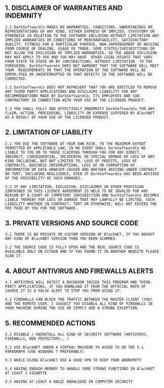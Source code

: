 ## 1. DISCLAIMER OF WARRANTIES AND INDEMNITY
    1.1 DarkSoftwareCo MAKES NO WARRANTIES, CONDITIONS, UNDERTAKINGS OR REPRESENTATIONS OF ANY KIND, EITHER EXPRESS OR IMPLIED, STATUTORY OR OTHERWISE IN RELATION TO THE SOFTWARE INCLUDING WITHOUT LIMITATION ANY IMPLIED WARRANTIES OR CONDITIONS OF MERCHANTABILITY, SATISFACTORY QUALITY, FITNESS FOR A PARTICULAR PURPOSE, NON-INFRINGEMENT OR ARISING FROM COURSE OF DEALING, USAGE OR TRADE. SOME STATES/JURISDICTIONS DO NOT ALLOW THE EXCLUSION OF IMPLIED WARRANTIES, SO THE ABOVE EXCLUSION MAY NOT APPLY TO YOU AND YOU MAY HAVE  OTHER LEGAL RIGHTS THAT VARY FROM STATE TO STATE OR BY JURISDICTIONS. WITHOUT LIMITATION  TO THE FOREGOING, DarkSoftwareCo DOES NOT WARRANT THAT THE SOFTWARE WILL MEET YOUR  REQUIREMENTS OR THAT THE OPERATION OF THE SOFTWARE WILL BE ERROR-FREE OR UNINTERRUPTED OR THAT DEFECTS IN THE SOFTWARE WILL BE CORRECTED.

    1.2 DarkSoftwareCo DOES NOT REPRESENT THAT YOU ARE ENTITLED TO REMOVE ANY THIRD PARTY APPLICATIONS AND DISCLAIMS LIABILITY FOR ANY RECOMMENDATIONS MADE BY DarkSoftwareCo, ITS EMPLOYEES AND SUB-CONTRACTORS IN CONNECTION WITH YOUR USE OF THE LICENSED PRODUCT.

    1.3 YOU SHALL FULLY AND EFFECTIVELY INDEMNIFY DarkSoftwareCo FOR ANY CLAIM, ACTION, PROCEEDING, LIABILITY OR EXPENSE SUFFERED BY BlackNET AS A RESULT OF YOUR USE OF THE LICENSED PRODUCT.

## 2. LIMITATION OF LIABILITY

    2.1 YOU USE THE SOFTWARE AT YOUR OWN RISK. TO THE MAXIMUM EXTENT PERMITTED BY APPLICABLE LAW, IN NO EVENT SHALL DarkSoftwareCo BE LIABLE TO YOU OR TO THOSE CLAIMING THROUGH YOU FOR ANY DIRECT, INDIRECT, CONSEQUENTIAL, INCIDENTAL OR SPECIAL DAMAGE OR LOSS OF ANY KIND INCLUDING, BUT NOT LIMITED TO, LOSS OF PROFITS, LOSS OF CONTRACTS, BUSINESS INTERRUPTIONS, LOSS OF OR CORRUPTION OF INFORMATION OR DATA HOWEVER CAUSED AND WHETHER ARISING UNDER CONTRACT OR TORT, INCLUDING NEGLIGENCE, EVEN IF DarkSoftwareCo HAS BEEN ADVISED OF THE POSSIBILITY OF SUCH DAMAGES.

    2.2 IF ANY LIMITATION, EXCLUSION, DISCLAIMER OR OTHER PROVISION CONTAINED IN THIS LICENCE AGREEMENT IS HELD TO BE INVALID FOR ANY REASON BY A COURT OF COMPETENT JURISDICTION AND DarkSoftwareCo BECOMES LIABLE THEREBY FOR LOSS OR DAMAGE THAT MAY LAWFULLY BE LIMITED, SUCH LIABILITY WHETHER IN CONTRACT, TORT OR OTHERWISE, WILL NOT EXCEED THE FEE PAID BY YOU FOR THE SOFTWARE.

## 3. PRIVATE VERSIONS AND SOURCE CODE

    3.1 THERE IS NO PRIVATE OR CUSTOM VERSION OF BlackNET, IF YOU BOUGHT ANY KIND OF BlackNET VERSION THEN YOU BEEN SCAMMED.

    3.2 THE SOURCE CODE IS FULLY OPEN AND THE REAL SOURCE CODE IS AVAILABLE ONLY ON GITHUB AND IF YOU FOUND IT IN ANOTHER WEBSITE PLEASE SCAN IT.

## 4. ABOUT ANTIVIRUS AND FIREWALLS ALERTS

    4.1 ANTIVIRUS WILL DETECT A BACKDOOR INSIDE THIS PROGRAM AND THIRD-PARTY APPLICATIONS, IF YOU DOWNLOAD IT FROM THE OFFICIAL REPO OF COURSE IT IS A FALSE ALERT TO STOP YOU FROM USING IT.

    4.2 FIREWALLS CAN BLOCK THE TRAFFIC BETWEEN THE MASTER CLIENT (YOU) AND THE REMOTE USER, I SUGGEST YOU DISABLE ALL KIND OF FIREWALLS IN YOUR MACHINE DURING THE USE OR SIMPLY ADD A STRONG EXCEPTION.

## 5. RECOMMENDED ACTIONS

    5.1 DISABLE / UNINSTALL ALL KIND OF SECURITY SOFTWARE (ANTIVIRUS, FIREWALLS, WEB PROTECTORS...)

    5.2 USE BlackNET UNDER A VIRTUAL MACHINE TO AVOID TO DO THE 5.1 PARAGRAPH (USE WINDOWS 7 PREFERABLY)

    5.3 WHILE USING BlackNET USE A GOOD VPN TO KEEP YOUR ANONYMITY

    5.4 HAVING ENOUGH MEMORY TO HANDLE SOME STRONG FUNCTIONS IN BlackNET AT LEAST 1 GIGABYTE

    5.5 HAVING AT LEAST A BASIC KNOWLEDGE IN COMPUTER SECURITY
